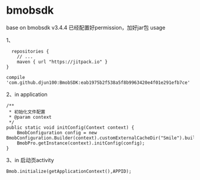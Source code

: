 # bmobsdk
base on bmobsdk v3.4.4
已经配置好permission，加好jar包
usage

1、

      repositories {
        // ...
        maven { url "https://jitpack.io" }
    }

    compile 'com.github.djun100:BmobSDK:eab1975b2f538a5f8b9963420e4f01e291efb7ce'
2、in application
    
	/**
	 * 初始化文件配置
	 * @param context
	 */
	public static void initConfig(Context context) {
		BmobConfiguration config = new BmobConfiguration.Builder(context).customExternalCacheDir("Smile").build();
		BmobPro.getInstance(context).initConfig(config);
	}
3、in 启动页activity

    Bmob.initialize(getApplicationContext(),APPID);
